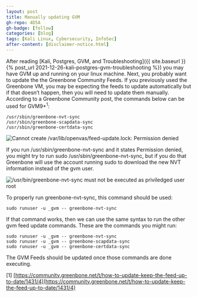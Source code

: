 ```yaml
---
layout: post
title: Manually updating GVM
gh-repo: 4D5A
gh-badge: [follow]
categories: [blog]
tags: [Kali Linux, Cybersecurity, InfoSec]
after-content: [disclaimer-notice.html]
---
```

After reading [Kali, Postgres, GVM, and Troubleshooting]({{ site.baseurl }}{% post_url 2021-12-26-kali-postgres-gvm-troubleshooting %}) you may have GVM up and running on your linux machine. Next, you probably want to update the the Greenbone Community Feeds. If you previously used the Greenbone VM, you may be expecting the feeds to update automatically but if that doesn’t happen, then you will need to update them manually. According to a Greenbone Community post, the commands below can be used for GVM9+<sup>1</sup>:

~~~
/usr/sbin/greenbone-nvt-sync
/usr/sbin/greenbone-scapdata-sync
/usr/sbin/greenbone-certdata-sync
~~~

<img src="{{ 'assets/img/2022-01-22-manually-updating-gvm/greenbone-nvt-sync-permission-denied.png' | relative_url }}" alt='Cannot create /var/lib/openvas/feed-update.lock: Permission denied' />

If you run /usr/sbin/greenbone-nvt-sync and it states Permission denied, you might try to run sudo /usr/sbin/greenbone-nvt-sync, but if you do that Greenbone will use the account running sudo to download the new NVT information instead of the gvm user.

<img src="{{ 'assets/img/2022-01-22-manually-updating-gvm/greenbone-nvt-sync-must-not-be-executed-as-privileged-user-root.png' | relative_url }}" alt='/usr/bin/greenbone-nvt-sync must not be executed as priviledged user root' />

To properly run greenbone-nvt-sync, this command should be used:

~~~
sudo runuser -u _gvm -- greenbone-nvt-sync
~~~

If that command works, then we can use the same syntax to run the other gvm feed update commands. These are the commands you might run:

~~~
sudo runuser -u _gvm -- greenbone-nvt-sync
sudo runuser -u _gvm -- greenbone-scapdata-sync
sudo runuser -u _gvm -- greenbone-certdata-sync
~~~

The GVM Feeds should be updated once those commands are done executing.

[1] [https://community.greenbone.net/t/how-to-update-keep-the-feed-up-to-date/1431/4](https://community.greenbone.net/t/how-to-update-keep-the-feed-up-to-date/1431/4)